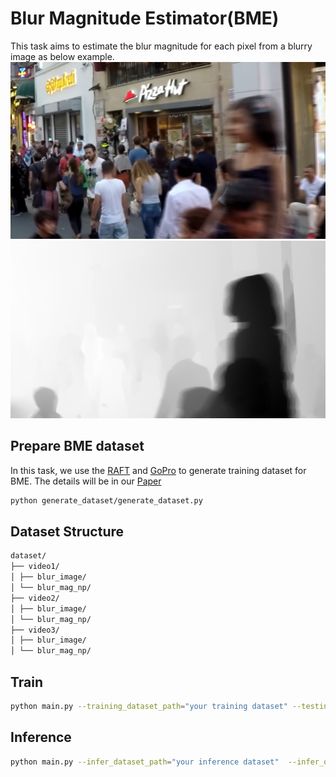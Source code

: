 # Blur Magnitude Estimator(BME)
This task aims to estimate the blur magnitude for each pixel from a blurry image as below example.
![Blurry Image](assets/blur_img.png)
![Blur Magnitude](assets/blur_mag.png)

## Prepare BME dataset
In this task, we use the [RAFT](https://github.com/princeton-vl/RAFT) and [GoPro](https://seungjunnah.github.io/Datasets/gopro.html) to generate training dataset for BME. The details will be in our [Paper]()

```bash
python generate_dataset/generate_dataset.py
```

## Dataset Structure
```bash
dataset/
├── video1/
│ ├── blur_image/
│ └── blur_mag_np/
├── video2/
│ ├── blur_image/
│ └── blur_mag_np/
├── video3/
│ ├── blur_image/
│ └── blur_mag_np/
```

## Train
```bash
python main.py --training_dataset_path="your training dataset" --testing_dataset_path="your testing dataset" --weight_path="weight output path"
```

## Inference
```bash
python main.py --infer_dataset_path="your inference dataset"  --infer_output_path="your output folder path"  --weight_path="model weight path" --test_only
```